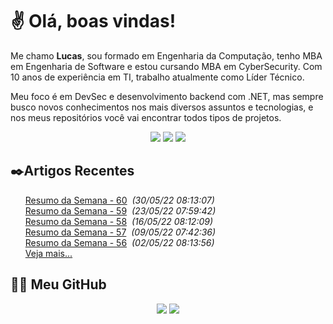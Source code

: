 # ✌ Olá, boas vindas!

Me chamo **Lucas**, sou formado em Engenharia da Computação, tenho MBA em Engenharia de Software e estou cursando MBA em CyberSecurity.
Com 10 anos de experiência em TI, trabalho atualmente como Líder Técnico.

Meu foco é em DevSec e desenvolvimento backend com .NET, mas sempre busco novos conhecimentos nos mais diversos assuntos e tecnologias, e nos meus repositórios você vai encontrar todos tipos de projetos.
</br><p align="center">
<a href="https://www.linkedin.com/in/lfrigodesouza/"><img src="https://img.shields.io/badge/-LinkedIn-0077B5?style=flat-square&logo=Linkedin&logoColor=white&link=https://www.linkedin.com/in/lfrigodesouza/"></a>
<a href="https://twitter.com/lfrigodesouza/"><img src="https://img.shields.io/badge/-Twitter-1DA1F2?style=flat-square&logo=twitter&logoColor=white&link=https://twitter.com/lfrigodesouza/"></a>
<a href="https://LFrigoDeSouza.NET/"><img src="https://img.shields.io/badge/-LFS.NET-9e9e9e?style=flat-square&logo=microsoft-edge&logoColor=white&link=https://LFrigoDeSouza.NET/"></a>
</p>

## ✒️Artigos Recentes
<ul>
<li style="list-style-type: none;"><a href="https://blog.lfrigodesouza.net/2022/05/30/resumo-da-semana/60/" target="_blank">Resumo da Semana - 60</a><i> &nbsp;(30/05/22 08:13:07)</i></li>
<li style="list-style-type: none;"><a href="https://blog.lfrigodesouza.net/2022/05/23/resumo-da-semana/59/" target="_blank">Resumo da Semana - 59</a><i> &nbsp;(23/05/22 07:59:42)</i></li>
<li style="list-style-type: none;"><a href="https://blog.lfrigodesouza.net/2022/05/16/resumo-da-semana/58/" target="_blank">Resumo da Semana - 58</a><i> &nbsp;(16/05/22 08:12:09)</i></li>
<li style="list-style-type: none;"><a href="https://blog.lfrigodesouza.net/2022/05/09/resumo-da-semana/57/" target="_blank">Resumo da Semana - 57</a><i> &nbsp;(09/05/22 07:42:36)</i></li>
<li style="list-style-type: none;"><a href="https://blog.lfrigodesouza.net/2022/05/02/resumo-da-semana/56/" target="_blank">Resumo da Semana - 56</a><i> &nbsp;(02/05/22 08:13:56)</i></li>

<li style="list-style-type: none;"><a href="https://blog.lfrigodesouza.net" target="_blank">Veja mais...</a></li>
</ul>

## 👨‍💻 Meu GitHub
<p align="center">
<img src="https://github-readme-stats.vercel.app/api/top-langs/?username=lfrigodesouza&layout=compact&theme=dark"/>
<img src="https://github-readme-stats.vercel.app/api?username=lfrigodesouza&show_icons=true&theme=dark">
</p>

